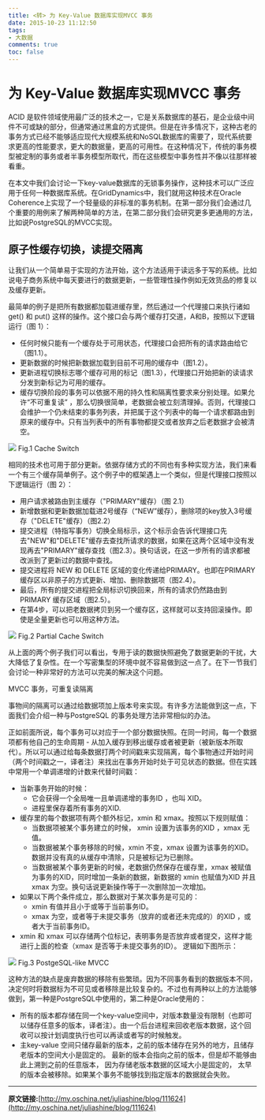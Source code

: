 ```yaml
---
title: <转> 为 Key-Value 数据库实现MVCC 事务
date: 2015-10-23 11:12:50
tags:
- 大数据
comments: true
toc: false
---
```


# 为 Key-Value 数据库实现MVCC 事务

ACID 是软件领域使用最广泛的技术之一，它是关系数据库的基石，是企业级中间件不可或缺的部分，但通常通过黑盒的方式提供。但是在许多情况下，这种古老的事务方式已经不能够适应现代大规模系统和NoSQL数据库的需要了，现代系统要求更高的性能要求，更大的数据量，更高的可用性。在这种情况下，传统的事务模型被定制的事务或者半事务模型所取代，而在这些模型中事务性并不像以往那样被看重。

在本文中我们会讨论一下key-value数据库的无锁事务操作，这种技术可以广泛应用于任何一种数据库系统。在GridDynamics中，我们就用这种技术在Oracle Coherence上实现了一个轻量级的非标准的事务机制。在第一部分我们会通过几个重要的用例来了解两种简单的方法，在第二部分我们会研究更多更通用的方法，比如说PostgreSQL的MVCC实现。

## 原子性缓存切换，读提交隔离

让我们从一个简单易于实现的方法开始，这个方法适用于读远多于写的系统。比如说电子商务系统中每天要进行的数据更新，一些管理性操作例如无效货品的修复以及缓存更新。

最简单的例子是把所有数据都加载进缓存里，然后通过一个代理接口来执行诸如 get() 和 put() 这样的操作。这个接口会与两个缓存打交道，A和B，按照以下逻辑运行（图 1）：

* 任何时候只能有一个缓存处于可用状态，代理接口会把所有的请求路由给它（图1.1）。
* 更新数据的时候把新数据加载到目前不可用的缓存中（图1.2）。
* 更新进程切换标志哪个缓存可用的标记（图1.3），代理接口开始把新的读请求分发到新标记为可用的缓存。
* 缓存切换阶段的事务可以依据不用的持久性和隔离性要求来分别处理。如果允许“不可重复读” ，那么切换很简单，老数据会被立刻清理掉。否则，代理接口会维护一个仍未结束的事务列表，并把属于这个列表中的每一个请求都路由到原来的缓存中。只有当列表中的所有事物都提交或者放弃之后老数据才会被清空。
<!--more-->

![](/img/2015/10/23/1.png) 
Fig.1 Cache Switch

相同的技术也可用于部分更新。依据存储方式的不同也有多种实现方法，我们来看一个有三个缓存简单例子。这个例子中的框架遇上一个类似，但是代理接口按照以下逻辑运行（图 2）：

* 用户请求被路由到主缓存（"PRIMARY"缓存）（图 2.1）
* 新增数据和更新数据加载进2号缓存（“NEW”缓存），删除项的key放入3号缓存（"DELETE"缓存）（图2.2）
* 提交进程（特指写事务）切换全局标示，这个标示会告诉代理接口先去"NEW"和"DELETE"缓存去查找所请求的数据，如果在这两个区域中没有发现再去"PRIMARY"缓存查找（图2.3）。换句话说，在这一步所有的请求都被改派到了更新过的数据中查找。
* 提交进程将 NEW 和 DELETE 区域的变化传递给PRIMARY。也即在PRIMARY缓存区以非原子的方式更新、增加、删除数据项（图2.4）。
* 最后，所有的提交进程把全局标识切换回来，所有的请求仍然路由到 PRIMARY 缓存区域（图2.5）。
* 在第4步，可以把老数据拷贝到另一个缓存区，这样就可以支持回滚操作。即使是全量更新也可以用这种方法。

![](/img/2015/10/23/2.png) 
Fig.2 Partial Cache Switch

从上面的两个例子我们可以看出，专用于读的数据快照避免了数据更新的干扰，大大降低了复杂性。在一个写密集型的环境中就不容易做到这一点了。在下一节我们会讨论一种非常好的方法可以完美的解决这个问题。

MVCC 事务，可重复读隔离

事物间的隔离可以通过给数据项加上版本号来实现。有许多方法能做到这一点，下面我们会介绍一种与PostgreSQL  的事务处理方法非常相似的办法。

正如前面所说，每个事务可以对应于一个部分数据快照。在同一时间，每一个数据项都有他自己的生命周期 - 从加入缓存到移出缓存或者被更新（被新版本所取代）。所以可以通过给每条数据打两个时间戳来实现隔离，每个事物通过开始时间（两个时间戳之一，译者注）来找出在事务开始时处于可见状态的数据。但在实践中常用一个单调递增的计数来代替时间戳：

* 当新事务开始的时候：
	* 它会获得一个全局唯一且单调递增的事务ID ，也叫 XID。
	* 进程里保存着所有事务的XID.
* 缓存里的每个数据项有两个额外标记，xmin 和 xmax。按照以下规则赋值：
	* 当数据项被某个事务建立的时候， xmin 设置为该事务的XID ，xmax 无值。
	* 当数据被某个事务移除的时候，xmin 不变，xmax 设置为该事务的XID。数据并没有真的从缓存中清除，只是被标记为已删除。
	* 当数据被某个事务更新的时候，老数据仍然保存在缓存里，xmax 被赋值为事务的XID，同时增加一条新的数据，新数据的 xmin 也赋值为XID 并且xmax 为空。换句话说更新操作等于一次删除加一次增加。
* 如果以下两个条件成立，那么数据对于某次事务是可见的：
	* xmin 有值并且小于或等于当前事务ID。
	* xmax 为空，或者等于未提交事务（放弃的或者还未完成的）的XID ，或者大于当前事务ID。
* xmin 和 xmax 可以存储两个位标记，表明事务是否放弃或者提交，这样才能进行上面的检查（xmax 是否等于未提交事务的ID）。
逻辑如下图所示：

![](/img/2015/10/23/3.png) 
Fig.3 PostgeSQL-like MVCC

这种方法的缺点是废弃数据的移除有些繁琐。因为不同事务看到的数据版本不同，决定何时将数据标为不可见或者移除是比较复杂的。不过也有两种以上的方法能够做到，第一种是PostgreSQL中使用的，第二种是Oracle使用的：

* 所有的版本都存储在同一个key-value空间中，对版本数量没有限制（也即可以储存任意多的版本，译者注）。由一个后台进程来回收老版本数据，这个回收可以按计划调度执行也可以再读或者写的时候触发。
* 主key-value 空间只储存最新的版本，之前的版本储存在另外的地方，且储存老版本的空间大小是固定的。 最新的版本会指向之前的版本，但是却不能够由此上溯到之前的任意版本， 因为存储老版本数据的区域大小是固定的， 太早的版本会被移除。如果某个事务不能够找到指定版本的数据就会失败。 

___
**原文链接:**[http://my.oschina.net/juliashine/blog/111624](http://my.oschina.net/juliashine/blog/111624)

